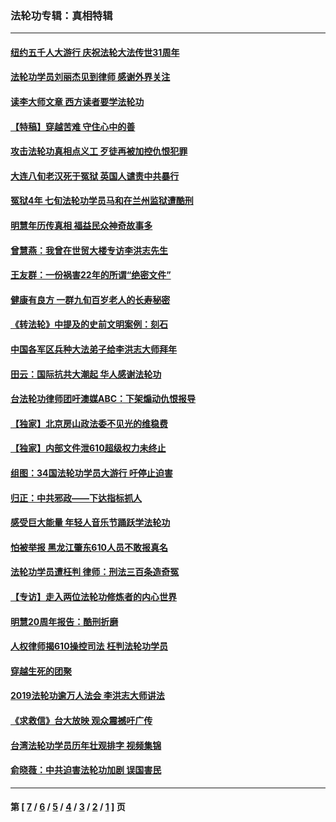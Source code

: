 ### 法轮功专辑：真相特辑
---
#### [纽约五千人大游行 庆祝法轮大法传世31周年](../../pages/nf4389/n13995110.md?06300430) 
#### [法轮功学员刘丽杰见到律师 感谢外界关注](../../pages/nf4389/n13927012.md?06300430) 
#### [读李大师文章 西方读者要学法轮功](../../pages/nf4389/n13925142.md?06300430) 
#### [【特稿】穿越苦难 守住心中的善](../../pages/nf4389/n13784979.md?06300430) 
#### [攻击法轮功真相点义工 歹徒再被加控仇恨犯罪](../../pages/nf4389/n13601019.md?06300430) 
#### [大连八旬老汉死于冤狱 英国人谴责中共暴行](../../pages/nf4389/n13480118.md?06300430) 
#### [冤狱4年 七旬法轮功学员马和在兰州监狱遭酷刑](../../pages/nf4389/n13304688.md?06300430) 
#### [明慧年历传真相 福益民众神奇故事多](../../pages/nf4389/n13294545.md?06300430) 
#### [曾慧燕：我曾在世贸大楼专访李洪志先生](../../pages/nf4389/n12898729.md?06300430) 
#### [王友群：一份祸害22年的所谓“绝密文件”](../../pages/nf4389/n12871750.md?06300430) 
#### [健康有良方 一群九旬百岁老人的长寿秘密](../../pages/nf4389/n12847475.md?06300430) 
#### [《转法轮》中提及的史前文明案例：刻石](../../pages/nf4389/n12758577.md?06300430) 
#### [中国各军区兵种大法弟子给李洪志大师拜年](../../pages/nf4389/n12750047.md?06300430) 
#### [田云：国际抗共大潮起 华人感谢法轮功](../../pages/nf4389/n12357708.md?06300430) 
#### [台法轮功律师团吁澳媒ABC：下架煽动仇恨报导](../../pages/nf4389/n12279917.md?06300430) 
#### [【独家】北京房山政法委不见光的维稳费](../../pages/nf4389/n12031979.md?06300430) 
#### [【独家】内部文件泄610超级权力未终止](../../pages/nf4389/n12023895.md?06300430) 
#### [组图：34国法轮功学员大游行 吁停止迫害](../../pages/nf4389/n11492658.md?06300430) 
#### [归正：中共邪政——下达指标抓人](../../pages/nf4389/n11474770.md?06300430) 
#### [感受巨大能量 年轻人音乐节踊跃学法轮功](../../pages/nf4389/n11441981.md?06300430) 
#### [怕被举报 黑龙江肇东610人员不敢报真名](../../pages/nf4389/n11436499.md?06300430) 
#### [法轮功学员遭枉判 律师：刑法三百条造奇冤](../../pages/nf4389/n11433943.md?06300430) 
#### [【专访】走入两位法轮功修炼者的内心世界](../../pages/nf4389/n11415623.md?06300430) 
#### [明慧20周年报告：酷刑折磨](../../pages/nf4389/n11387954.md?06300430) 
#### [人权律师揭610操控司法 枉判法轮功学员](../../pages/nf4389/n11313370.md?06300430) 
#### [穿越生死的团聚](../../pages/nf4389/n11258922.md?06300430) 
#### [2019法轮功逾万人法会 李洪志大师讲法](../../pages/nf4389/n11265303.md?06300430) 
#### [《求救信》台大放映 观众震撼吁广传](../../pages/nf4389/n10922251.md?06300430) 
#### [台湾法轮功学员历年壮观排字 视频集锦](../../pages/nf4389/n10878789.md?06300430) 
#### [俞晓薇：中共迫害法轮功加剧 误国害民](../../pages/nf4389/n10859260.md?06300430) 

---
#### 第 [ [7](./7.md?06300430) / [6](./6.md?06300430) / [5](./5.md?06300430) / [4](./4.md?06300430) / [3](./3.md?06300430) / [2](./2.md?06300430) / [1](./1.md?06300430) ] 页
